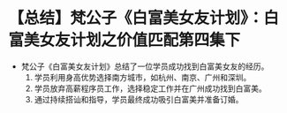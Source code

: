 # 【总结】梵公子《白富美女友计划》：白富美女友计划之价值匹配第四集下

-   梵公子《白富美女友计划》总结了一位学员成功找到白富美女友的经历。 
    1.  学员利用身高优势选择南方城市，如杭州、南京、广州和深圳。
    2.  学员放弃高薪程序员工作，选择稳定工作并在广州成功找到白富美。
    3.  通过持续搭讪和指导，学员最终成功吸引白富美并准备订婚。